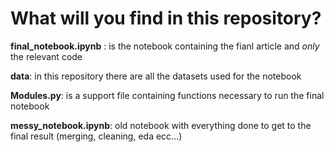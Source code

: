 # What will you find in this repository?

**final_notebook.ipynb** : is the notebook containing the fianl article and *only* the relevant code

**data**: in this repository there are all the datasets used for the notebook

**Modules.py**: is a support file containing functions necessary to run the final notebook

**messy_notebook.ipynb**: old notebook with everything done to get to the final result (merging, cleaning, eda ecc...)
